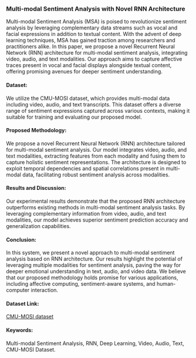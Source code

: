 ### Multi-modal Sentiment Analysis with Novel RNN Architecture

Multi-modal Sentiment Analysis (MSA) is poised to revolutionize sentiment analysis by leveraging complementary data streams such as vocal and facial expressions in addition to textual content. With the advent of deep learning techniques, MSA has gained traction among researchers and practitioners alike. In this paper, we propose a novel Recurrent Neural Network (RNN) architecture for multi-modal sentiment analysis, integrating video, audio, and text modalities. Our approach aims to capture affective traces present in vocal and facial displays alongside textual content, offering promising avenues for deeper sentiment understanding.

#### Dataset:
We utilize the CMU-MOSI dataset, which provides multi-modal data including video, audio, and text transcripts. This dataset offers a diverse range of sentiment expressions captured across various contexts, making it suitable for training and evaluating our proposed model.

#### Proposed Methodology:
We propose a novel Recurrent Neural Network (RNN) architecture tailored for multi-modal sentiment analysis. Our model integrates video, audio, and text modalities, extracting features from each modality and fusing them to capture holistic sentiment representations. The architecture is designed to exploit temporal dependencies and spatial correlations present in multi-modal data, facilitating robust sentiment analysis across modalities.

#### Results and Discussion:
Our experimental results demonstrate that the proposed RNN architecture outperforms existing methods in multi-modal sentiment analysis tasks. By leveraging complementary information from video, audio, and text modalities, our model achieves superior sentiment prediction accuracy and generalization capabilities.

#### Conclusion:
In this system, we present a novel approach to multi-modal sentiment analysis based on RNN architecture. Our results highlight the potential of leveraging multiple modalities for sentiment analysis, paving the way for deeper emotional understanding in text, audio, and video data. We believe that our proposed methodology holds promise for various applications, including affective computing, sentiment-aware systems, and human-computer interaction.

#### Dataset Link:
[CMU-MOSI dataset](https://www.kaggle.com/datasets/mathurinache/cmu-mosi)

#### Keywords:
Multi-modal Sentiment Analysis, RNN, Deep Learning, Video, Audio, Text, CMU-MOSI Dataset.
